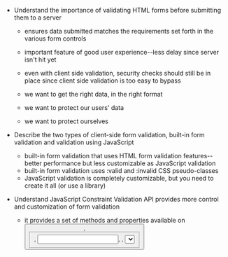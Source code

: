 - Understand the importance of validating HTML forms before submitting them to a server
  - ensures data submitted matches the requirements set forth in the various form controls
  - important feature of good user experience--less delay since server isn't hit yet
  - even with client side validation, security checks should still be in place since client side validation is too easy to bypass

  - we want to get the right data, in the right format
  - we want to protect our users' data
  - we want to protect ourselves

- Describe the two types of client-side form validation, built-in form validation and validation using JavaScript
  - built-in form validation that uses HTML form validation features--better performance but less customizable as JavaScript validation
  - built-in form validation uses :valid and :invalid CSS pseudo-classes
  - JavaScript validation is completely customizable, but you need to create it all (or use a library)

- Understand JavaScript Constraint Validation API provides more control and customization of form validation
  - it provides a set of methods and properties available on <button>, <fieldset>, <input>, <output>, <select>, and <textarea> elements that have to do with validation
    - an example is checking the valid state of the input every time its value is changed by running checkValidity() method via the event handler set on the input
- Use JavaScript to write custom error messages and add custom styling to the errors
  - make use of JavaScript Constraint Validation API
- Understand forms can also be validated without using Constraint Validation API, which is useful in certain cases
  - without using the Constraint Validation API, you have to create your own JavaScript